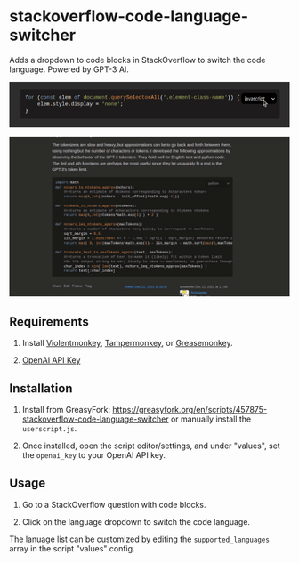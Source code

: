 # stackoverflow-code-language-switcher

Adds a dropdown to code blocks in StackOverflow to switch the code language. Powered by GPT-3 AI.

![Screenshot 1](/screenshot.png)

![Demo](/demo.gif)

## Requirements

1. Install [Violentmonkey](https://violentmonkey.github.io/), [Tampermonkey](https://www.tampermonkey.net/), or [Greasemonkey](https://www.greasespot.net/).

2. [OpenAI API Key](https://openai.com/)

## Installation

1. Install from GreasyFork: https://greasyfork.org/en/scripts/457875-stackoverflow-code-language-switcher or manually install the `userscript.js`.

2. Once installed, open the script editor/settings, and under "values", set the `openai_key` to your OpenAI API key.

## Usage

1. Go to a StackOverflow question with code blocks.

2. Click on the language dropdown to switch the code language.

The lanuage list can be customized by editing the `supported_languages` array in the script "values" config.
